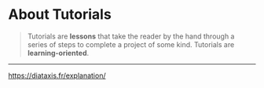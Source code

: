 # About Tutorials

>Tutorials are **lessons** that take the reader by the hand through a series of steps to complete a project of some kind. Tutorials are **learning-oriented**.

---
https://diataxis.fr/explanation/
